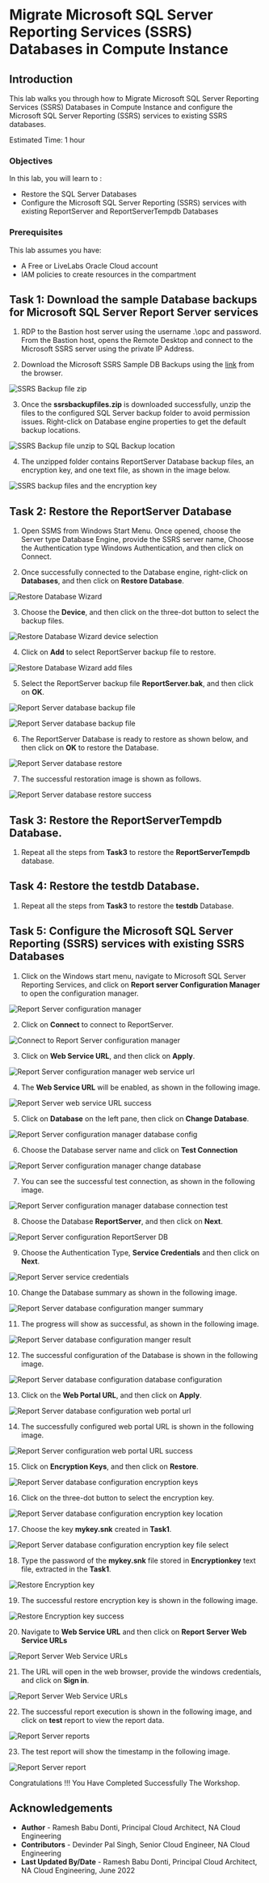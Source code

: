 # Migrate Microsoft SQL Server Reporting Services (SSRS) Databases in Compute Instance

## Introduction

This lab walks you through how to Migrate Microsoft SQL Server Reporting Services (SSRS) Databases in Compute Instance and configure the Microsoft SQL Server Reporting (SSRS) services to existing SSRS databases. 

Estimated Time:  1 hour

### Objectives
In this lab, you will learn to :
* Restore the SQL Server Databases
* Configure the Microsoft SQL Server Reporting (SSRS) services with existing ReportServer and ReportServerTempdb Databases

### Prerequisites  

This lab assumes you have:
- A Free or LiveLabs Oracle Cloud account
- IAM policies to create resources in the compartment

##  Task 1: Download the sample Database backups for Microsoft SQL Server Report Server services 

1. RDP to the Bastion host server using the username .\opc and password. From the Bastion host, opens the Remote Desktop and connect to the Microsoft SSRS server using the private IP Address.

2. Download the Microsoft SSRS Sample DB Backups using the [link](https://c4u04.objectstorage.us-ashburn-1.oci.customer-oci.com/p/EcTjWk2IuZPZeNnD_fYMcgUhdNDIDA6rt9gaFj_WZMiL7VvxPBNMY60837hu5hga/n/c4u04/b/livelabsfiles/o/data-management-library-files/ssrsbackupfiles.zip) from the browser. 

  ![SSRS Backup file zip](./images/ssrsbackupzipfile.png "SSRS Backup file zip")

3. Once the **ssrsbackupfiles.zip** is downloaded successfully, unzip the files to the configured SQL Server backup folder to avoid permission issues. Right-click on Database engine properties to get the default backup locations.

  ![SSRS Backup file unzip to SQL Backup location](./images/ssrsbackupzipsqlbackuplocation.png "SSRS Backup file unzip to SQL Backup location")

4. The unzipped folder contains ReportServer Database backup files, an encryption key, and one text file, as shown in the image below.

  ![SSRS backup files and the encryption key](./images/ssrsbackupscontent.png "SSRS backup files and the encryption key")

##  Task 2: Restore the **ReportServer** Database

1. Open SSMS from Windows Start Menu. Once opened, choose the Server type Database Engine, provide the SSRS server name, Choose the Authentication type Windows Authentication, and then click on Connect.

2. Once successfully connected to the Database engine, right-click on **Databases**, and then click on **Restore Database**.

  ![Restore Database Wizard](./images/restoredatabase.png "Restore Database Wizard")

3. Choose the **Device**, and then click on the three-dot button to select the backup files. 

  ![Restore Database Wizard device selection](./images/restoredatbasedevice.png "Restore Database Wizard device selection")

4. Click on **Add** to select ReportServer backup file to restore.

  ![Restore Database Wizard add files](./images/restorebackupaddfiles.png "Restore Database Wizard add files")

5. Select the ReportServer backup file **ReportServer.bak**, and then click on **OK**.

  ![Report Server database backup file](./images/ssrs-reportserverbackupfile.png "Report Server database backup file")

  ![Report Server database backup file](./images/reportserverbackupfileresult.png "Report Server database backup file")
  
6. The ReportServer Database is ready to restore as shown below, and then click on **OK** to restore the Database.

  ![Report Server database restore](./images/ssrs-reportserverdbrestore.png "Report Server database restore")

7. The successful restoration image is shown as follows. 

  ![Report Server database restore success](./images/reporterverdatabaserestoresuccess.png "Report Server database restore success")

##  Task 3: Restore the **ReportServerTempdb** Database.

1. Repeat all the steps from **Task3** to restore the **ReportServerTempdb** database.

##  Task 4: Restore the **testdb** Database.

1. Repeat all the steps from **Task3** to restore the **testdb** Database. 

##  Task 5: Configure the Microsoft SQL Server Reporting (SSRS) services with existing SSRS Databases

1. Click on the Windows start menu, navigate to Microsoft SQL Server Reporting Services, and click on **Report server Configuration Manager** to open the configuration manager. 

  ![Report Server configuration manager](./images/ssrsconfigurationmanager.png "Report Server configuration manager")

2. Click on **Connect** to connect to ReportServer. 

  ![Connect to Report Server configuration manager](./images/ssrsconfigurationmanageropen.png "Connect to Browse Report Server configuration manager")

3. Click on **Web Service URL**, and then click on **Apply**.

  ![Report Server configuration manager web service url](./images/ssrsconfigwebserverurl.png "Report Server configuration manager web service URL")

4. The **Web Service URL** will be enabled, as shown in the following image. 

  ![Report Server web service URL success](./images/ssrsconfigwebserverurlsuccess.png "Report Server web service URL success")

5. Click on **Database** on the left pane, then click on **Change Database**.

  ![Report Server configuration manager database config](./images/ssrsselectdatabase.png "Report Server configuration manager database config")

6. Choose the Database server name and click on **Test Connection**

  ![Report Server configuration manager change database](./images/ssrstestdbconnection.png "Report Server configuration manager change database")

7. You can see the successful test connection, as shown in the following image. 

  ![Report Server configuration manager database connection test](./images/ssrstestdbconnectionsuccess.png "Report Server configuration manager database connection test")

8. Choose the Database **ReportServer**, and then click on **Next**.

  ![Report Server configuration ReportServer DB](./images/ssrsdatbaseselect.png "Report Server configuration ReportServer DB")

9. Choose the Authentication Type, **Service Credentials** and then click on **Next**.

  ![Report Server service credentials](./images/ssrsservicecredentials.png "Report Server service credentials")

10. Change the Database summary as shown in the following image. 

  ![Report Server database configuration manger summary](./images/ssrschanedbsummary.png "Report Server database configuration manger summary")

11. The progress will show as successful, as shown in the following image. 

  ![Report Server database configuration manger result](./images/ssrsdbfinish.png "Report Server database configuration manger result")

12. The successful configuration of the Database is shown in the following image. 

  ![Report Server database configuration database configuration](./images/ssrsdbconfigsuccess.png "Report Server database configuration database configuration")

13. Click on the **Web Portal URL**, and then click on **Apply**. 

  ![Report Server database configuration web portal url](./images/ssrswebportalurl.png "Report Server database configuration web portal url")

14. The successfully configured web portal URL is shown in the following image. 

  ![Report Server configuration web portal URL success](./images/ssrswebportalurlsuccess.png "Report Server  configuration web portal URL success")

15. Click on **Encryption Keys**, and then click on **Restore**.

  ![Report Server database configuration encryption keys](./images/ssrsencryptionkey.png "Report Server database configuration encryption keys")

16. Click on the three-dot button to select the encryption key. 

  ![Report Server database configuration encryption key location](./images/ssrsencryptionkeylocatin.png "Report Server database configuration encryption key location")

17. Choose the key **mykey.snk** created in **Task1**. 

  ![Report Server database configuration encryption key file select](./images/ssrsencryptionkeyfileopen.png "Report Server database configuration encryption key file select")

18. Type the password of the **mykey.snk** file stored in **Encryptionkey** text file, extracted in the **Task1**.

  ![Restore Encryption key](./images/ssrsencryptionkeypassword.png "Restore Encryption key")

19. The successful restore encryption key is shown in the following image. 

  ![Restore Encryption key success](./images/ssrsencryptionkeyrestoresuccessmsg.png "Restore Encryption key success")

20. Navigate to **Web Service URL** and then click on **Report Server Web Service URLs** 

  ![Report Server Web Service URLs](./images/openwebserverurl.png "Report Server Web Service URLs")

21. The URL will open in the web browser, provide the windows credentials, and click on **Sign in**. 

  ![Report Server Web Service URLs](./images/ssrsbrowserurlsignin.png "Report Server Web Service URLs")

22. The successful report execution is shown in the following image, and click on **test** report to view the report data.

  ![Report Server reports](./images/ssrsrdlfile.png "Report Server reports")

23. The test report will show the timestamp in the following image. 

  ![Report Server  report](./images/ssrsreportresults.png "Report Server report")


  Congratulations !!! You Have Completed Successfully The Workshop.

## Acknowledgements
* **Author** - Ramesh Babu Donti, Principal Cloud Architect, NA Cloud Engineering
* **Contributors** -  Devinder Pal Singh, Senior Cloud Engineer, NA Cloud Engineering
* **Last Updated By/Date** - Ramesh Babu Donti, Principal Cloud Architect, NA Cloud Engineering, June 2022